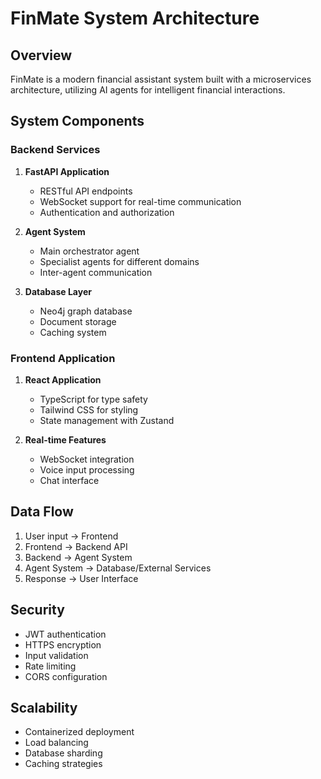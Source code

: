 # FinMate System Architecture

## Overview
FinMate is a modern financial assistant system built with a microservices architecture, utilizing AI agents for intelligent financial interactions.

## System Components

### Backend Services
1. **FastAPI Application**
   - RESTful API endpoints
   - WebSocket support for real-time communication
   - Authentication and authorization

2. **Agent System**
   - Main orchestrator agent
   - Specialist agents for different domains
   - Inter-agent communication

3. **Database Layer**
   - Neo4j graph database
   - Document storage
   - Caching system

### Frontend Application
1. **React Application**
   - TypeScript for type safety
   - Tailwind CSS for styling
   - State management with Zustand

2. **Real-time Features**
   - WebSocket integration
   - Voice input processing
   - Chat interface

## Data Flow
1. User input → Frontend
2. Frontend → Backend API
3. Backend → Agent System
4. Agent System → Database/External Services
5. Response → User Interface

## Security
- JWT authentication
- HTTPS encryption
- Input validation
- Rate limiting
- CORS configuration

## Scalability
- Containerized deployment
- Load balancing
- Database sharding
- Caching strategies 